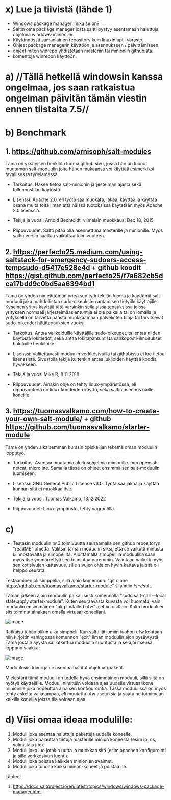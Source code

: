 # x) Lue ja tiivistä (lähde 1)

- Windows package manager: mikä se on?
- Saltin oma package manager josta saltti pystyy asentamaan haluttuja ohjelmia windows-minionille.
- Käytännössä samanlainen repository kuin linuxin apt -varasto.
- Ohjeet package managerin käyttöön ja asennukseen / päivittämiseen.
- ohjeet miten winrepo yhdistetään masteriin tai minioniin githubista.
- komentoja winrepon käyttöön.


# a) //Tällä hetkellä windowsin kanssa ongelmaa, jos saan ratkaistua ongelman päivitän tämän viestin ennen tiistaita 7.5//





# b) Benchmark

## 1. https://github.com/arnisoph/salt-modules

Tämä on yksityisen henkilön luoma github sivu, jossa hän on luonut muutaman salt-moduulin joita hänen mukaansa voi käyttää esimerkiksi tavallisessa työelämässä.

- Tarkoitus: 
Hakee tietoa salt-minionin järjestelmän ajasta sekä tallennustilan käytöstä.

- Lisenssi:
Apache 2.0, eli työtä saa muokata, jakaa, käyttää ja käyttää osana muita töitä ilman että näissä tuotoksissa käytetään myös Apache 2.0 lisenssiä.

- Tekijä ja vuosi:
Arnold Bechtoldt, viimeisin muokkaus: Dec 18, 2015 

- Riippuvuudet:
Saltti pitää olla asennettuna masterille ja minionille. Myös saltin versio saattaa vaikuttaa toimivuuteen.



## 2. https://perfecto25.medium.com/using-saltstack-for-emergency-sudoers-access-tempsudo-d5417e528e4d + github koodit https://gist.github.com/perfecto25/f7a682cb5dca17bdd9c0bd5aa6394bd1

Tämä on yhden nimeättömän yrityksen työntekijän luoma ja käyttämä salt-moduuli joka mahdollistaa sudo-oikeuksien antamisen tietyille käyttäjille. Kyseinen yritys käyttää tätä varsinkin sellaisissa tapauksissa joissa yrityksen normaali järjestelmäasiantuntija ei ole paikalla tai on lomalla ja yrityksellä on tarvetta päästä muokkaamaan palvelinten tiloja tai tarvitsevat sudo-oikeudet hätätapauksien vuoksi.

- Tarkoitus:
  Antaa valikoiduille käyttäjille sudo-oikeudet, tallentaa niiden käytöstä lokitiedot, sekä antaa lokitapahtumista sähköposti-ilmoitukset halutuille henkilöille.

- Lisenssi:
  Valitettavasti moduulin verkkosivuilla tai githubissa ei lue tietoa lisenssistä. Sivustolla tekijä kuitenkin antaa lukijoiden käyttää koodia hyväkseen.

- Tekijä ja vuosi
  Mike R, 8.11.2018
  
- Riippuvuudet:
  Ainakin ohje on tehty linux-ympäristössä, eli riippuvuutena on linux kondeiden käyttö, sekä saltin asennus näille koneille.


## 3. https://tuomasvalkamo.com/how-to-create-your-own-salt-module/ + github https://github.com/tuomasvalkamo/starter-module

Tämä on yhden aikaisemman kurssin opiskelijan tekemä oman moduulin lopputyö.

- Tarkoitus:
  Asentaa muutamia aloitusohjelmia minionille. mm openssh, netcat, micro jne. Samalla tässä on ohjeet ensimmäisen salt-moduulin luomiseen.

- Lisenssi: 
GNU General Public License v3.0. Työtä saa jakaa ja käyttää kunhan sitä ei muokkaa itse.

- Tekijä ja vuosi:
Tuomas Valkamo, 13.12.2022

- Riippuvuudet:
Linux-ympäristö, tehty vagrantilla.








# c)

- Testasin moduulin nr.3 toimivuutta seuraamalla sen github repositoryn "readME" ohjetta. Valitsin tämän moduulin siksi, että se vaikutti minusta kiinnostavalta ja simppeliltä. Aloittamalla simppelillä moduulilla saan myös itse ymmärrettyä sen toimintaa paremmin. Valintaan vaikutti myös sen kotisivujen kattavuus, sille sivujen ohje on hyvin kattava ja sitä oli helppo seurata.


Testaaminen oli simppeliä, sillä ajoin komennon: "git clone https://github.com/tuomasvalkamo/starter-module" sijaintiin /srv/salt.

Tämän jälkeen ajoin moduulin paikallisesti komennolla "sudo salt-call --local state.apply starter-module". Kuten seuraavasta kuvasta voi huomata, vain moduulin ensimmäinen "pkg.installed ufw" ajettiin osittain. Koko moduuli ei siis toiminut ainakaan omalla virtuaalikoneellani.

 ![image](https://github.com/JereKokko02/Palvelinten-hallinta/assets/165003744/cb459189-b4d4-4818-8fdb-43f3687cd8c4)


Ratkaisu tähän olikin aika simppeli. Kun saltti jäi jumiin tuohon ufw kohtaan niin kirjoitin vahingossa komennon "exit" ilman moduulin ajon pysäytystä. Tämä jostain syystä sai jatkettua moduulin suoritusta ja se ajoi itsensä loppuun saakka:

![image](https://github.com/JereKokko02/Palvelinten-hallinta/assets/165003744/101ddc86-abab-4d2c-b0ad-9a27aa190192)

Moduuli siis toimii ja se asentaa halutut ohjelmat/paketit.

Mielestäni tämä moduuli on todella hyvä ensimmäinen moduuli, sillä siitä on hyötyä käyttäjälle. Moduuli nimittäin voidaan ajaa uudelle virtuaalikone minionille joka nopeuttaa aina sen konfigurointia. Tässä moduulissa on myös tehty askelta vaikeampaa, eli muutettu ufw asetuksia ja saatu ne toimimaan kaikilla koneilla joissa tila voidaan ajaa.


# d) Viisi omaa ideaa modulille:

1. Moduli joka asentaa haluttuja paketteja uudelle koneelle.
2. Moduli joka palauttaa tietoja masterille minion koneesta (esim ip, os, valmistaja jne).
3. Moduli joka luo jotakin uutta ja muokkaa sitä (esim apachen konfigurointi ja sille verkkosivun luonti).
4. Moduli joka poistaa kaikkien minionien avaimet.
5. Moduli joka tuhoaa kaikki minion-koneet ja poistaa ne.



























Lähteet

1. https://docs.saltproject.io/en/latest/topics/windows/windows-package-manager.html
